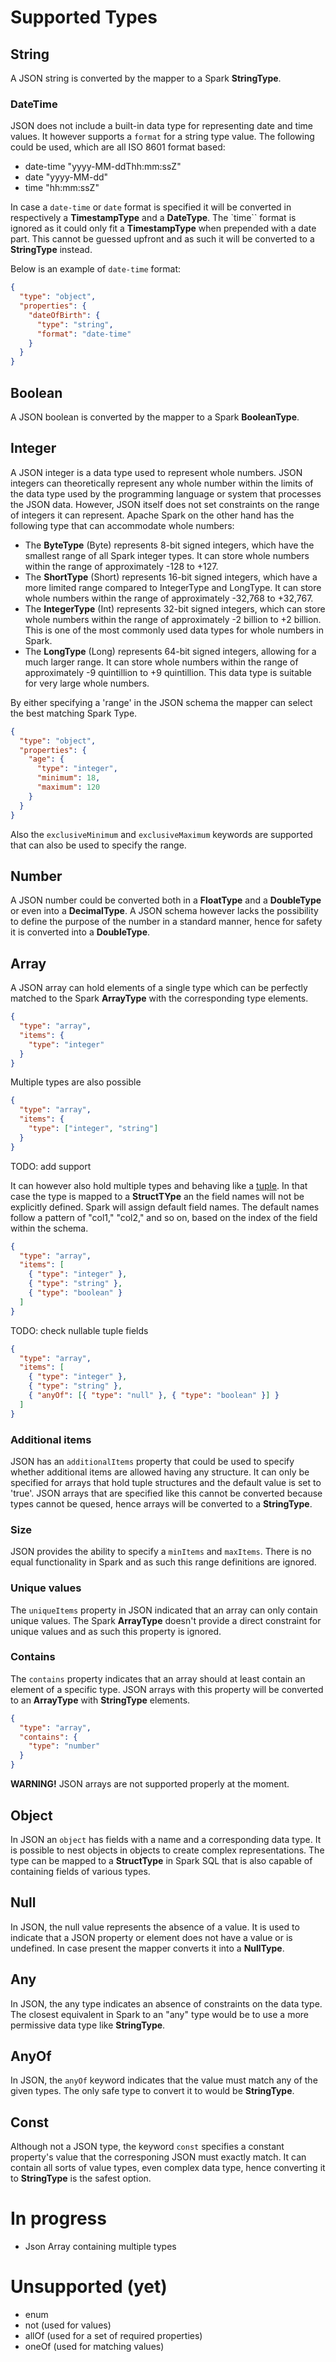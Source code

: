 # Supported Types

## String
A JSON string is converted by the mapper to a Spark **StringType**.

### DateTime

JSON does not include a built-in data type for representing date and time values. It however supports a `format` for a string type value. The following could be used, which are all ISO 8601 format based:

- date-time "yyyy-MM-ddThh:mm:ssZ"
- date "yyyy-MM-dd"
- time "hh:mm:ssZ"

In case a `date-time` or `date` format is specified it will be converted in respectively a **TimestampType** and a **DateType**. The `time`` format is ignored as it could only fit a **TimestampType** when prepended with a date part. This cannot be guessed upfront and as such it will be converted to a **StringType** instead.

Below is an example of `date-time` format:
```json
{
  "type": "object",
  "properties": {
    "dateOfBirth": {
      "type": "string",
      "format": "date-time"
    }
  }
}
```

## Boolean
A JSON boolean is converted by the mapper to a Spark **BooleanType**. 

## Integer
A JSON integer is a data type used to represent whole numbers. JSON integers can theoretically represent any whole number within the limits of the data type used by the programming language or system that processes the JSON data. However, JSON itself does not set constraints on the range of integers it can represent.
Apache Spark on the other hand has the following type that can accommodate whole numbers:
- The **ByteType** (Byte) represents 8-bit signed integers, which have the smallest range of all Spark integer types. It can store whole numbers within the range of approximately -128 to +127.
- The **ShortType** (Short) represents 16-bit signed integers, which have a more limited range compared to IntegerType and LongType. It can store whole numbers within the range of approximately -32,768 to +32,767.
- The **IntegerType** (Int) represents 32-bit signed integers, which can store whole numbers within the range of approximately -2 billion to +2 billion. This is one of the most commonly used data types for whole numbers in Spark.
- The **LongType** (Long) represents 64-bit signed integers, allowing for a much larger range. It can store whole numbers within the range of approximately -9 quintillion to +9 quintillion. This data type is suitable for very large whole numbers.

By either specifying a 'range' in the JSON schema the mapper can select the best matching Spark Type.

```json
{
  "type": "object",
  "properties": {
    "age": {
      "type": "integer",
      "minimum": 18,
      "maximum": 120
    }
  }
}
```
Also the `exclusiveMinimum` and `exclusiveMaximum` keywords are supported that can also be used to specify the range.


## Number
A JSON number could be converted both in a **FloatType** and a **DoubleType** or even into a **DecimalType**. A JSON schema however lacks the possibility to define the purpose of the number in a standard manner, hence for safety it is converted into a **DoubleType**.

## Array

A JSON array can hold elements of a single type which can be perfectly matched to the Spark **ArrayType** with the corresponding type elements.

```json
{
  "type": "array",
  "items": {
    "type": "integer"
  }
}
```

Multiple types are also possible
```json
{
  "type": "array",
  "items": {
    "type": ["integer", "string"]
  }
}
```
TODO: add support

It can however also hold multiple types and behaving like a [tuple](https://docs.python.org/3/library/stdtypes.html?highlight=tuple#tuple). In that case the type is mapped to a **StructTYpe** an the field names will not be explicitly defined. Spark will assign default field names. The default names follow a pattern of "col1," "col2," and so on, based on the index of the field within the schema. 

```json
{
  "type": "array",
  "items": [
    { "type": "integer" },
    { "type": "string" },
    { "type": "boolean" }
  ]
}
```
TODO: check nullable tuple fields
```json
{
  "type": "array",
  "items": [
    { "type": "integer" },
    { "type": "string" },
    { "anyOf": [{ "type": "null" }, { "type": "boolean" }] }
  ]
}
```

### Additional items
JSON has an `additionalItems` property that could be used to specify whether additional items are allowed having any structure. It can only be specified for arrays that hold tuple structures and the default value is set to 'true'. JSON arrays that are specified like this cannot be converted because types cannot be quesed, hence arrays will be converted to a **StringType**.

### Size
JSON provides the ability to specify a `minItems` and `maxItems`. There is no equal functionality in Spark and as such this range definitions are ignored.

### Unique values
The `uniqueItems` property in JSON indicated that an array can only contain unique values. The Spark **ArrayType** doesn't provide a direct constraint for unique values and as such this property is ignored.

### Contains
The `contains` property indicates that an array should at least contain an element of a specific type. JSON arrays with this property will be converted to an **ArrayType** with **StringType** elements.

```json
{
  "type": "array",
  "contains": {
    "type": "number"
  }
}
```

**WARNING!** JSON arrays are not supported properly at the moment.

## Object
In JSON an `object` has fields with a name and a corresponding data type. It is possible to nest objects in objects to create complex representations. The type can be mapped to a **StructType** in Spark SQL that is also capable of containing fields of various types.

## Null
In JSON, the null value represents the absence of a value. It is used to indicate that a JSON property or element does not have a value or is undefined. In case present the mapper converts it into a **NullType**.

## Any
In JSON, the any type indicates an absence of constraints on the data type. The closest equivalent in Spark to an "any" type would be to use a more permissive data type like **StringType**. 

## AnyOf
In JSON, the `anyOf` keyword indicates that the value must match any of the given types. The only safe type to convert it to would be **StringType**.


## Const
Although not a JSON type, the keyword `const` specifies a constant property's value that the corresponing JSON must exactly match. It can contain all sorts of value types, even complex data type, hence converting it to **StringType** is the safest option.

# In progress
- Json Array containing multiple types

# Unsupported (yet)

- enum
- not (used for values)
- allOf (used for a set of required properties)
- oneOf (used for matching values)